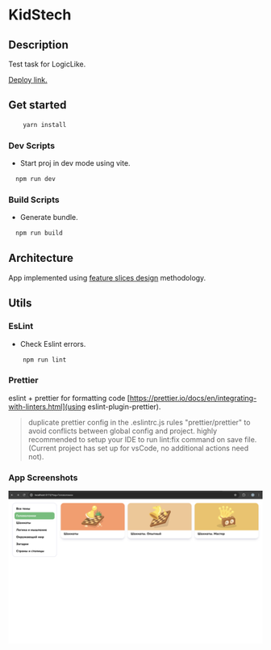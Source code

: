 # KidStech

## Description

Test task for LogicLike.

[Deploy link.](https://mad-dogy.github.io/kidstech/dist/)

## Get started

```bash
	yarn install
```

### Dev Scripts
- Start proj in dev mode using vite.
```bash
  npm run dev
```

### Build Scripts
- Generate bundle.
```bash
  npm run build
```

## Architecture

App implemented using [feature slices design](https://feature-sliced.design/) methodology.

## Utils

### EsLint

- Check Eslint errors.
```bash
	npm run lint
```

### Prettier

eslint + prettier for formatting code [https://prettier.io/docs/en/integrating-with-linters.html](using eslint-plugin-prettier).

> duplicate prettier config in the .eslintrc.js rules "prettier/prettier" to avoid conflicts between global config and project.
> highly recommended to setup your IDE to run lint:fix command on save file. (Current project has set up for vsCode, no additional actions need not).

### App Screenshots

![App screenshot](ReadmeResources/appScreenshot.png)
